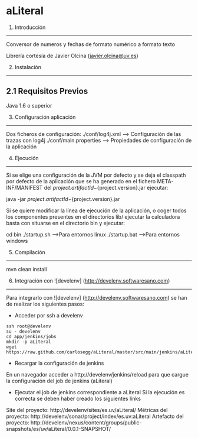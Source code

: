 aLiteral
========

1. Introducción
---------------
Conversor de numeros y fechas de formato numérico a formato texto

Librería cortesía de Javier Olcina (javier.olcina@uv.es)

2. Instalación
--------------
 
2.1 Requisitos Previos
----------------------
Java 1.6 o superior

3. Configuración aplicación
----------------------------
  Dos ficheros de configuración:
    ./conf/log4j.xml --> Configuración de las trazas con log4j
    ./conf/main.properties --> Propiedades de configuración de la aplicación

4. Ejecución
------------

Si se elige una configuración de la JVM por defecto y se deja el classpath por defecto de la aplicación
que se ha generado en el fichero META-INF/MANIFEST del ${project.artifactId}-${project.version}.jar
ejecutar:

java -jar ${project.artifactId}-${project.version}.jar

Si se quiere modificar la línea de ejecución de la aplicación, o coger todos los componentes presentes en el directorios lib/
ejecutar la calculadora basta con situarse en el directorio bin y ejecutar:

cd bin
./startup.sh -->Para entornos linux
./startup.bat -->Para entornos windows


5. Compilación
--------------
mvn clean install

6. Integración con ![develenv] (http://develenv.softwaresano.com)
---------------------------

Para integrarlo con ![develenv] (http://develenv.softwaresano.com) se han de realizar los siguientes pasos:

* Acceder por ssh a develenv

```
ssh root@develenv
su - develenv
cd app/jenkins/jobs
mkdir -p aLiteral
wget https://raw.github.com/carlosegg/aLiteral/master/src/main/jenkins/aLiteral/config.xml
```

* Recargar la configuración de jenkins

 En un navegador acceder a http://develenv/jenkins/reload para que cargue la configuración del job de jenkins (aLiteral)

* Ejecutar el job de jenkins correspondiente a aLiteral
 Si la ejecución es correcta se deben haber creado los siguientes links

Site del proyecto: http://develenv/sites/es.uv/aLiteral/
Métricas del proyecto: http://develenv/sonar/project/index/es.uv:aLiteral
Artefacto del proyecto: http://develenv/nexus/content/groups/public-snapshots/es/uv/aLiteral/0.0.1-SNAPSHOT/


